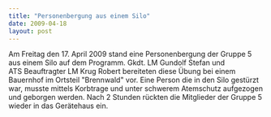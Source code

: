 ```yaml
---
title: "Personenbergung aus einem Silo"
date: 2009-04-18
layout: post
---
```


Am Freitag den 17. April 2009 stand eine Personenbergung der Gruppe 5 aus einem Silo auf dem Programm. Gkdt. LM Gundolf Stefan und ATS Beauftragter LM Krug Robert bereiteten diese Übung bei einem Bauernhof im Ortsteil "Brennwald" vor. Eine Person die in den Silo gestürzt war, musste mittels Korbtrage und unter schwerem Atemschutz aufgezogen und geborgen werden. Nach 2 Stunden rückten die Mitglieder der Gruppe 5 wieder in das Gerätehaus ein.